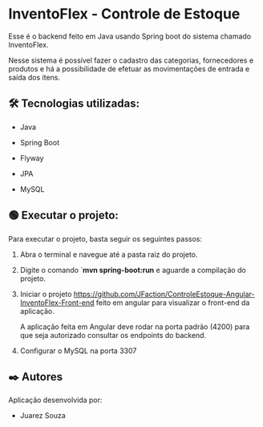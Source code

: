 # InventoFlex - Controle de Estoque

Esse é o backend feito em Java usando Spring boot do sistema chamado InventoFlex.

Nesse sistema é possível fazer o cadastro das categorias, fornecedores e produtos e há a possibilidade de efetuar as movimentações de entrada e saída dos itens.



## 🛠️ Tecnologias utilizadas:

* Java

* Spring Boot

* Flyway

* JPA

* MySQL

  

## 🟢 **Executar o projeto:**

Para executar o projeto, basta seguir os seguintes passos:

1. Abra o terminal e navegue até a pasta raiz do projeto.

2. Digite o comando `**mvn spring-boot:run** e aguarde a compilação do projeto.

3. Iniciar o projeto https://github.com/JFaction/ControleEstoque-Angular-InventoFlex-Front-end feito em angular para visualizar o front-end da aplicação.

   A aplicação feita em Angular deve rodar na porta padrão (4200) para que seja autorizado consultar os endpoints do backend.

4.  Configurar o MySQL na porta 3307



## ✒️ Autores

Aplicação desenvolvida por:

* Juarez Souza



